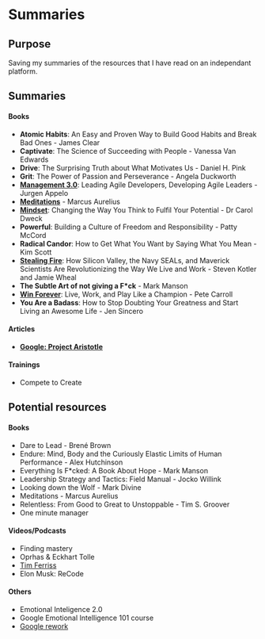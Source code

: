 # Summaries

## Purpose
Saving my summaries of the resources that I have read on an independant platform.

## Summaries

#### Books
* __Atomic Habits__: An Easy and Proven Way to Build Good Habits and Break Bad Ones - James Clear
* __Captivate__: The Science of Succeeding with People - Vanessa Van Edwards
* __Drive__: The Surprising Truth about What Motivates Us - Daniel H. Pink
* __Grit__: The Power of Passion and Perseverance - Angela Duckworth
* [__Management 3.0__](/books/management30.md): Leading Agile Developers, Developing Agile Leaders - Jurgen Appelo
* [__Meditations__](/books/meditations.md) - Marcus Aurelius
* [__Mindset__](/books/mindset.md): Changing the Way You Think to Fulfil Your Potential - Dr Carol Dweck
* __Powerful__: Building a Culture of Freedom and Responsibility - Patty McCord
* __Radical Candor__: How to Get What You Want by Saying What You Mean - Kim Scott
* [__Stealing Fire__](/books/stealing_fire.md): How Silicon Valley, the Navy SEALs, and Maverick Scientists Are Revolutionizing the Way We Live and Work - Steven Kotler and Jamie Wheal
* __The Subtle Art of not giving a F*ck__ - Mark Manson
* [__Win Forever__](/books/win_forever.md): Live, Work, and Play Like a Champion - Pete Carroll
* __You Are a Badass__: How to Stop Doubting Your Greatness and Start Living an Awesome Life - Jen Sincero

#### Articles
* [__Google: Project Aristotle__](/articles/project-aristotle.md)

#### Trainings

- Compete to Create

## Potential resources


#### Books

- Dare to Lead - Brené Brown
- Endure: Mind, Body and the Curiously Elastic Limits of Human Performance - Alex Hutchinson
- Everything Is F*cked: A Book About Hope - Mark Manson
- Leadership Strategy and Tactics: Field Manual - Jocko Willink
- Looking down the Wolf - Mark Divine
- Meditations - Marcus Aurelius
- Relentless: From Good to Great to Unstoppable - Tim S. Groover
- One minute manager

#### Videos/Podcasts
- Finding mastery
- Oprhas & Eckhart Tolle
- [Tim Ferriss](https://tim.blog/)
- Elon Musk: ReCode
  
#### Others
- Emotional Inteligence 2.0
- Google Emotional Intelligence 101 course
- [Google rework](https://rework.withgoogle.com/guides/understanding-team-effectiveness/steps/introduction/)